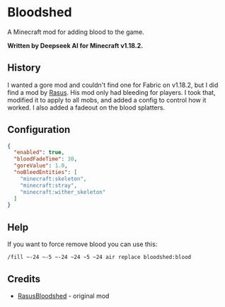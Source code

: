 # Bloodshed

A Minecraft mod for adding blood to the game.

**Written by Deepseek AI for Minecraft v1.18.2.**

## History

I wanted a gore mod and couldn't find one for Fabric on v1.18.2, but I did find a mod by [Rasus](https://github.com/TheTarasus/RasusBloodshed).  His mod only had bleeding for players.  I took that, modified it to apply to all mobs, and added a config to control how it worked.  I also added a fadeout on the blood splatters.

## Configuration

```json
{
  "enabled": true,
  "bloodFadeTime": 30,
  "goreValue": 1.0,
  "noBleedEntities": [
    "minecraft:skeleton",
    "minecraft:stray",
    "minecraft:wither_skeleton"
  ]
}
```

## Help

If you want to force remove blood you can use this:

```
/fill ~-24 ~-5 ~-24 ~24 ~5 ~24 air replace bloodshed:blood
```

## Credits

- [RasusBloodshed](https://github.com/TheTarasus/RasusBloodshed) - original mod